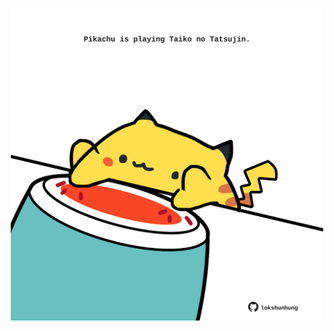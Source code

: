 <!-- built at 02/07/2024, 21:00:37 UTC -->
<p align="center">
  <img width="500" height="500" src="./ReadmeImage.svg">
</p>
